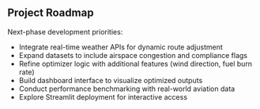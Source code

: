 ## Project Roadmap

Next-phase development priorities:

- Integrate real-time weather APIs for dynamic route adjustment  
- Expand datasets to include airspace congestion and compliance flags  
- Refine optimizer logic with additional features (wind direction, fuel burn rate)  
- Build dashboard interface to visualize optimized outputs  
- Conduct performance benchmarking with real-world aviation data  
- Explore Streamlit deployment for interactive access
